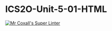 # ICS2O-Unit-5-01-HTML

[![Mr Coxall's Super Linter](https://github.com/Brayden-Blank/ICS2O-Unit-5-01-HTML/actions/workflows/main.yml/badge.svg)](https://github.com/Brayden-Blank/ICS2O-Unit-5-01-HTML/actions/workflows/main.yml)
